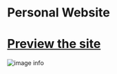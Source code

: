 # Personal Website

# [Preview the site](https://alsiam.github.io/web-projects/personal-website)

![image info](../assets/images/personal-website.png)